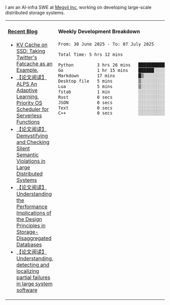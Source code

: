 I am an AI-infra SWE at [Megvii Inc](https://en.megvii.com/), working on developing large-scale distributed storage systems.

<table width="960px">
<tr>
<td valign="top" width="50%">

#### <a href="https://www.kongjun18.me" target="_blank">Recent Blog</a>

<!-- BLOG-POST-LIST:START -->
- [KV Cache on SSD: Taking Twitter&#39;s Fatcache as an Example.](https://kongjun18.github.io/posts/kv-cache-on-disk-taking-twitters-fatcache-as-an-example/)
- [【论文阅读】ALPS An Adaptive Learning, Priority OS Scheduler for Serverless Functions](https://kongjun18.github.io/posts/alps-an-adaptive-learning-priority-os-scheduler-for-serverless-functions/)
- [【论文阅读】Demystifying and Checking Silent Semantic Violations in Large Distributed Systems](https://kongjun18.github.io/posts/demystifying-and-checking-silent-semantic-violations-in-large-distributed-systems/)
- [【论文阅读】Understanding the Performance Implications of the Design Principles in Storage-Disaggregated Databases](https://kongjun18.github.io/posts/understanding-the-performance-implications-of-the-design-principles-in-storage-disaggregated-databases/)
- [【论文阅读】Understanding, detecting and localizing partial failures in large system software](https://kongjun18.github.io/posts/understanding-detecting-and-localizing-partial-failures-in-large-system-software/)
<!-- BLOG-POST-LIST:END -->

</td>
<td valign="top" width="50%">

#### Weekly Development Breakdown

<!--START_SECTION:waka-->

```txt
From: 30 June 2025 - To: 07 July 2025

Total Time: 5 hrs 12 mins

Python         3 hrs 26 mins   ████████████████▓░░░░░░░░   66.14 %
Go             1 hr 15 mins    ██████░░░░░░░░░░░░░░░░░░░   24.04 %
Markdown       17 mins         █▒░░░░░░░░░░░░░░░░░░░░░░░   05.56 %
Desktop file   5 mins          ▒░░░░░░░░░░░░░░░░░░░░░░░░   01.66 %
Lua            5 mins          ▒░░░░░░░░░░░░░░░░░░░░░░░░   01.63 %
fstab          1 min           ░░░░░░░░░░░░░░░░░░░░░░░░░   00.40 %
Rust           0 secs          ░░░░░░░░░░░░░░░░░░░░░░░░░   00.28 %
JSON           0 secs          ░░░░░░░░░░░░░░░░░░░░░░░░░   00.18 %
Text           0 secs          ░░░░░░░░░░░░░░░░░░░░░░░░░   00.06 %
C++            0 secs          ░░░░░░░░░░░░░░░░░░░░░░░░░   00.04 %
```

<!--END_SECTION:waka-->
</td>
</tr>

</table>
